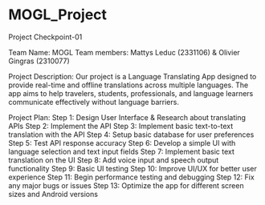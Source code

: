 # MOGL_Project

Project Checkpoint-01

Team Name: MOGL
Team members: Mattys Leduc (2331106) & Olivier Gingras (2310077)

Project Description: 
Our project is a Language Translating App designed to provide real-time and offline translations across multiple languages. The app aims to help travelers, students, professionals, and language learners communicate effectively without language barriers.

Project Plan:
Step 1: Design User Interface & Research about translating APIs
Step 2: Implement the API
Step 3: Implement basic text-to-text translation with the API
Step 4: Setup basic database for user preferences
Step 5: Test API response accuracy
Step 6: Develop a simple UI with language selection and text input fields
Step 7: Implement basic text translation on the UI
Step 8: Add voice input and speech output functionality
Step 9: Basic UI testing
Step 10: Improve UI/UX for better user experience
Step 11: Begin performance testing and debugging
Step 12: Fix any major bugs or issues
Step 13: Optimize the app for different screen sizes and Android versions

